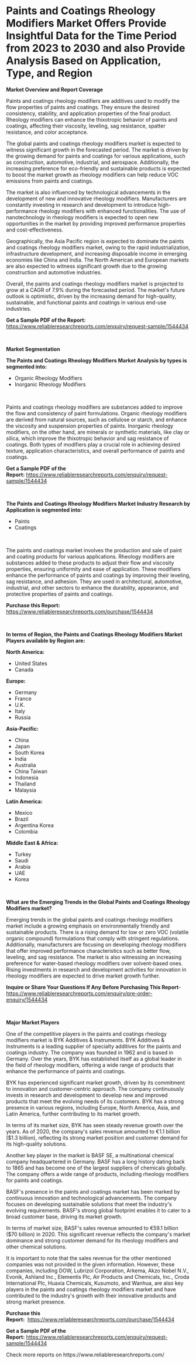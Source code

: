 <p><h1>Paints and Coatings Rheology Modifiers Market Offers Provide Insightful Data for the Time Period from 2023 to 2030 and also Provide Analysis Based on Application, Type, and Region</h1></p><p><strong>Market Overview and Report Coverage</strong></p>
<p><p>Paints and coatings rheology modifiers are additives used to modify the flow properties of paints and coatings. They ensure the desired consistency, stability, and application properties of the final product. Rheology modifiers can enhance the thixotropic behavior of paints and coatings, affecting their viscosity, leveling, sag resistance, spatter resistance, and color acceptance.</p><p>The global paints and coatings rheology modifiers market is expected to witness significant growth in the forecasted period. The market is driven by the growing demand for paints and coatings for various applications, such as construction, automotive, industrial, and aerospace. Additionally, the increasing preference for eco-friendly and sustainable products is expected to boost the market growth as rheology modifiers can help reduce VOC emissions from paints and coatings.</p><p>The market is also influenced by technological advancements in the development of new and innovative rheology modifiers. Manufacturers are constantly investing in research and development to introduce high-performance rheology modifiers with enhanced functionalities. The use of nanotechnology in rheology modifiers is expected to open new opportunities in the market by providing improved performance properties and cost-effectiveness.</p><p>Geographically, the Asia Pacific region is expected to dominate the paints and coatings rheology modifiers market, owing to the rapid industrialization, infrastructure development, and increasing disposable income in emerging economies like China and India. The North American and European markets are also expected to witness significant growth due to the growing construction and automotive industries.</p><p>Overall, the paints and coatings rheology modifiers market is projected to grow at a CAGR of 7.9% during the forecasted period. The market's future outlook is optimistic, driven by the increasing demand for high-quality, sustainable, and functional paints and coatings in various end-use industries.</p></p>
<p><strong>Get a Sample PDF of the Report:</strong> <a href="https://www.reliableresearchreports.com/enquiry/request-sample/1544434">https://www.reliableresearchreports.com/enquiry/request-sample/1544434</a></p>
<p>&nbsp;</p>
<p><strong>Market Segmentation</strong></p>
<p><strong>The Paints and Coatings Rheology Modifiers Market Analysis by types is segmented into:</strong></p>
<p><ul><li>Organic Rheology Modifiers</li><li>Inorganic Rheology Modifiers</li></ul></p>
<p>&nbsp;</p>
<p><p>Paints and coatings rheology modifiers are substances added to improve the flow and consistency of paint formulations. Organic rheology modifiers are derived from natural sources, such as cellulose or starch, and enhance the viscosity and suspension properties of paints. Inorganic rheology modifiers, on the other hand, are minerals or synthetic materials, like clay or silica, which improve the thixotropic behavior and sag resistance of coatings. Both types of modifiers play a crucial role in achieving desired texture, application characteristics, and overall performance of paints and coatings.</p></p>
<p><strong>Get a Sample PDF of the Report:</strong>&nbsp;<a href="https://www.reliableresearchreports.com/enquiry/request-sample/1544434">https://www.reliableresearchreports.com/enquiry/request-sample/1544434</a></p>
<p>&nbsp;</p>
<p><strong>The Paints and Coatings Rheology Modifiers Market Industry Research by Application is segmented into:</strong></p>
<p><ul><li>Paints</li><li>Coatings</li></ul></p>
<p>&nbsp;</p>
<p><p>The paints and coatings market involves the production and sale of paint and coating products for various applications. Rheology modifiers are substances added to these products to adjust their flow and viscosity properties, ensuring uniformity and ease of application. These modifiers enhance the performance of paints and coatings by improving their leveling, sag resistance, and adhesion. They are used in architectural, automotive, industrial, and other sectors to enhance the durability, appearance, and protective properties of paints and coatings.</p></p>
<p><strong>Purchase this Report:</strong>&nbsp; <a href="https://www.reliableresearchreports.com/purchase/1544434">https://www.reliableresearchreports.com/purchase/1544434</a></p>
<p>&nbsp;</p>
<p><strong>In terms of Region, the Paints and Coatings Rheology Modifiers Market Players available by Region are:</strong></p>
<p>
    <p> <strong> North America: </strong>
        <ul>
            <li>United States</li>
            <li>Canada</li>
        </ul>
        </p> 
    <p> <strong> Europe: </strong>
        <ul>
            <li>Germany</li>
            <li>France</li>
            <li>U.K.</li>
            <li>Italy</li>
            <li>Russia</li>
        </ul>
        </p> 
    <p> <strong> Asia-Pacific: </strong>
        <ul>
            <li>China</li>
            <li>Japan</li>
            <li>South Korea</li>
            <li>India</li>
            <li>Australia</li>
            <li>China Taiwan</li>
            <li>Indonesia</li>
            <li>Thailand</li>
            <li>Malaysia</li>
        </ul>
        </p> 
    <p> <strong> Latin America: </strong>
        <ul>
            <li>Mexico</li>
            <li>Brazil</li>
            <li>Argentina Korea</li>
            <li>Colombia</li>
        </ul>
        </p> 
    <p> <strong> Middle East & Africa: </strong>
        <ul>
            <li>Turkey</li>
            <li>Saudi</li>
            <li>Arabia</li>
            <li>UAE</li>
            <li>Korea</li>
        </ul>
    </p>
    </p>
<p>&nbsp;</p>
<p><strong>What are the Emerging Trends in the Global Paints and Coatings Rheology Modifiers market?</strong></p>
<p><p>Emerging trends in the global paints and coatings rheology modifiers market include a growing emphasis on environmentally friendly and sustainable products. There is a rising demand for low or zero VOC (volatile organic compound) formulations that comply with stringent regulations. Additionally, manufacturers are focusing on developing rheology modifiers that offer improved performance characteristics such as better flow, leveling, and sag resistance. The market is also witnessing an increasing preference for water-based rheology modifiers over solvent-based ones. Rising investments in research and development activities for innovation in rheology modifiers are expected to drive market growth further.</p></p>
<p><strong>Inquire or Share Your Questions If Any Before Purchasing This Report</strong>- <a href="https://www.reliableresearchreports.com/enquiry/pre-order-enquiry/1544434">https://www.reliableresearchreports.com/enquiry/pre-order-enquiry/1544434</a></p>
<p>&nbsp;</p>
<p><strong>Major Market Players</strong></p>
<p><p>One of the competitive players in the paints and coatings rheology modifiers market is BYK Additives & Instruments. BYK Additives & Instruments is a leading supplier of specialty additives for the paints and coatings industry. The company was founded in 1962 and is based in Germany. Over the years, BYK has established itself as a global leader in the field of rheology modifiers, offering a wide range of products that enhance the performance of paints and coatings.</p><p>BYK has experienced significant market growth, driven by its commitment to innovation and customer-centric approach. The company continuously invests in research and development to develop new and improved products that meet the evolving needs of its customers. BYK has a strong presence in various regions, including Europe, North America, Asia, and Latin America, further contributing to its market growth.</p><p>In terms of its market size, BYK has seen steady revenue growth over the years. As of 2020, the company's sales revenue amounted to €1.1 billion ($1.3 billion), reflecting its strong market position and customer demand for its high-quality solutions.</p><p>Another key player in the market is BASF SE, a multinational chemical company headquartered in Germany. BASF has a long history dating back to 1865 and has become one of the largest suppliers of chemicals globally. The company offers a wide range of products, including rheology modifiers for paints and coatings.</p><p>BASF's presence in the paints and coatings market has been marked by continuous innovation and technological advancements. The company focuses on developing sustainable solutions that meet the industry's evolving requirements. BASF's strong global footprint enables it to cater to a broad customer base, driving its market growth.</p><p>In terms of market size, BASF's sales revenue amounted to €59.1 billion ($70 billion) in 2020. This significant revenue reflects the company's market dominance and strong customer demand for its rheology modifiers and other chemical solutions.</p><p>It is important to note that the sales revenue for the other mentioned companies was not provided in the given information. However, these companies, including DOW, Lubrizol Corporation, Arkema, Akzo Nobel N.V., Evonik, Ashland Inc., Elementis Plc, Air Products and Chemicals, Inc., Croda International Plc, Huaxia Chemicals, Kusumoto, and Wanhua, are also key players in the paints and coatings rheology modifiers market and have contributed to the industry's growth with their innovative products and strong market presence.</p></p>
<p><strong>Purchase this Report:</strong>&nbsp;&nbsp;<a href="https://www.reliableresearchreports.com/purchase/1544434">https://www.reliableresearchreports.com/purchase/1544434</a></p>
<p></p>
<p><strong>Get a Sample PDF of the Report:</strong>&nbsp;<a href="https://www.reliableresearchreports.com/enquiry/request-sample/1544434">https://www.reliableresearchreports.com/enquiry/request-sample/1544434</a></p>
<p>Check more reports on https://www.reliableresearchreports.com/</p>